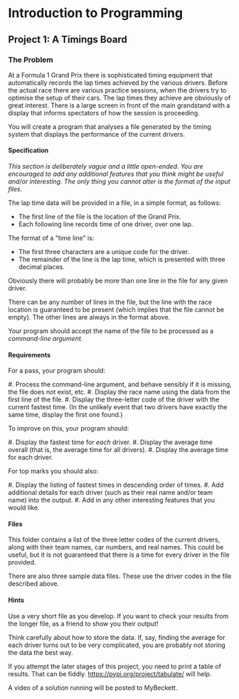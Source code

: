 # Introduction to Programming

## Project 1: A Timings Board

### The Problem

At a Formula 1 Grand Prix there is sophisticated timing equipment that automatically records the lap times achieved by the various drivers. Before the actual race there are various practice sessions, when the drivers try to optimise the setup of their cars. The lap times they achieve are obviously of great interest. There is a large screen in front of the main grandstand with a display that informs spectators of how the session is proceeding.

You will create a program that analyses a file generated by the timing system that displays the performance of the current drivers.

#### Specification

*This section is deliberately vague and a little open-ended. You are encouraged to add any additional features that you think might be useful and/or interesting. The only thing you cannot alter is the format of the input files.*

The lap time data will be provided in a file, in a simple format, as follows:

* The first line of the file is the location of the Grand Prix.
* Each following line records time of one driver, over one lap.

The format of a "time line" is:

* The first three characters are a unique code for the driver.
* The remainder of the line is the lap time, which is presented with three decimal places.

Obviously there will probably be more than one line in the file for any given driver.

There can be any number of lines in the file, but the line with the race location is guaranteed to be present (which implies that the file cannot be empty). The other lines are always in the format above.

Your program should accept the name of the file to be processed as a *command-line argument*.

#### Requirements

For a pass, your program should:

#. Process the command-line argument, and behave sensibly if it is missing, the file does not exist, etc.
#. Display the race name using the data from the first line of the file.
#. Display the three-letter code of the driver with the current fastest time. (In the unlikely event that two drivers have exactly the same time, display the first one found.)

To improve on this, your program should:

#. Display the fastest time for *each* driver.
#. Display the average time overall (that is, the average time for all drivers).
#. Display the average time for each driver.

For top marks you should also:

#. Display the listing of fastest times in descending order of times.
#. Add additional details for each driver (such as their real name and/or team name) into the output.
#. Add in any other interesting features that you would like.

#### Files

This folder contains a list of the three letter codes of the current drivers, along with their team names, car numbers, and real names. This could be useful, but it is not guaranteed that there is a time for every driver in the file provided.

There are also three sample data files. These use the driver codes in the file described above.

#### Hints

Use a very short file as you develop. If you want to check your results from the longer file, as a friend to show you their output!

Think carefully about how to store the data. If, say, finding the average for each driver turns out to be very complicated, you are probably not storing the data the best way.

If you attempt the later stages of this project, you need to print a table of results. That can be fiddly. https://pypi.org/project/tabulate/ will help.

A video of a solution running will be posted to MyBeckett.
